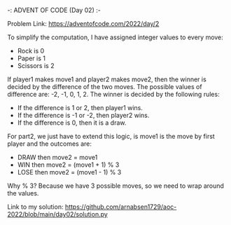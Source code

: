 -: ADVENT OF CODE (Day 02) :-

Problem Link: https://adventofcode.com/2022/day/2

To simplify the computation, I have assigned integer values to every move:

- Rock is 0
- Paper is 1
- Scissors is 2

If player1 makes move1 and player2 makes move2, then the winner is decided by the difference of the two moves. The possible values of difference are: -2, -1, 0, 1, 2. The winner is decided by the following rules:

- If the difference is 1 or 2, then player1 wins.
- If the difference is -1 or -2, then player2 wins.
- If the difference is 0, then it is a draw.

For part2, we just have to extend this logic, is move1 is the move by first player and the outcomes are:

- DRAW then move2 = move1
- WIN then move2 = (move1 + 1) % 3
- LOSE then move2 = (move1 - 1) % 3

Why % 3? Because we have 3 possible moves, so we need to wrap around the values.

Link to my solution: https://github.com/arnabsen1729/aoc-2022/blob/main/day02/solution.py